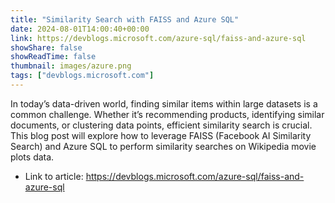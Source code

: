 ```yaml
---
title: "Similarity Search with FAISS and Azure SQL"
date: 2024-08-01T14:00:40+00:00
link: https://devblogs.microsoft.com/azure-sql/faiss-and-azure-sql
showShare: false
showReadTime: false
thumbnail: images/azure.png
tags: ["devblogs.microsoft.com"]
---
```

In today’s data-driven world, finding similar items within large datasets is a common challenge. Whether it’s recommending products, identifying similar documents, or clustering data points, efficient similarity search is crucial. This blog post will explore how to leverage FAISS (Facebook AI Similarity Search) and Azure SQL to perform similarity searches on Wikipedia movie plots data.

- Link to article: https://devblogs.microsoft.com/azure-sql/faiss-and-azure-sql